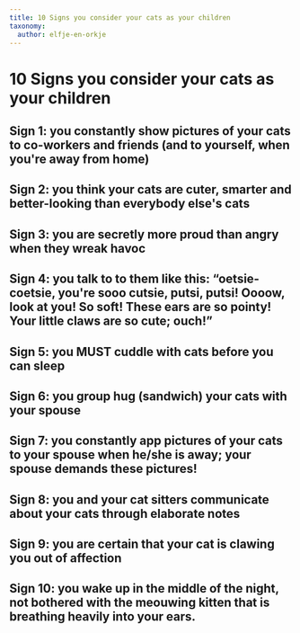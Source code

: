 ```yaml
---
title: 10 Signs you consider your cats as your children
taxonomy:
  author: elfje-en-orkje
---
```


# 10 Signs you consider your cats as your children

## Sign 1: you constantly show pictures of your cats to co-workers and friends (and to yourself, when you're away from home)

## Sign 2: you think your cats are cuter, smarter and better-looking than everybody else's cats

## Sign 3: you are secretly more proud than angry when they wreak havoc

## Sign 4: you talk to to them like this: “oetsie-coetsie, you're sooo cutsie, putsi, putsi! Oooow, look at you! So soft! These ears are so pointy! Your little claws are so cute; ouch!”

## Sign 5: you MUST cuddle with cats before you can sleep

## Sign 6: you group hug (sandwich) your cats with your spouse

## Sign 7: you constantly app pictures of your cats to your spouse when he/she is away; your spouse demands these pictures!

## Sign 8: you and your cat sitters communicate about your cats through elaborate notes

## Sign 9: you are certain that your cat is clawing you out of affection

## Sign 10: you wake up in the middle of the night, not bothered with the meouwing kitten that is breathing heavily into your ears.
